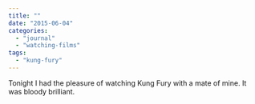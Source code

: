 ```yaml
---
title: ""
date: "2015-06-04"
categories: 
  - "journal"
  - "watching-films"
tags: 
  - "kung-fury"
---
```


Tonight I had the pleasure of watching Kung Fury with a mate of mine. It was bloody brilliant.
